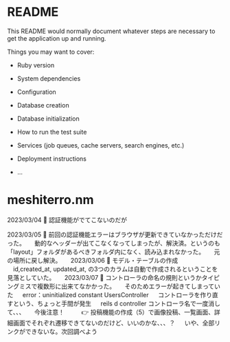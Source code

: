 # README

This README would normally document whatever steps are necessary to get the
application up and running.

Things you may want to cover:

* Ruby version

* System dependencies

* Configuration

* Database creation

* Database initialization

* How to run the test suite

* Services (job queues, cache servers, search engines, etc.)

* Deployment instructions

* ...
# meshiterro.nm

2023/03/04
🍚 認証機能がでてこないのだが

2023/03/05
🍚 前回の認証機能エラーはブラウザが更新できていなかっただけだった。
　 動的なヘッダーが出てこなくなってしまったが、解決済。というのも「layout」フォルダがあるべきフォルダ内になく、読み込まれなかった。
　 元の場所に戻し解決。
　 
2023/03/06
🍚 モデル・テーブルの作成
 　id,created_at, updated_at, の3つのカラムは自動で作成されるということを見落としていた。
 　
2023/03/07
🍚 コントローラの命名の規則というかタイピングミスで複数形に出来てなかかった。
　 そのためエラーが起きてしまっていた
　 error：uninitialized constant UsersController
　 コントローラを作り直すという、ちょっと手間が発生
　 reils d controller コントローラ名で一度消して、、、
　 今後注意！
　 
　 👉 投稿機能の作成（5）で画像投稿、一覧画面、詳細画面でそれぞれ遷移できてないのだけど、いいのかな、、、？
　    いや、全部リンクができないな。次回調べよう
　    
